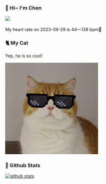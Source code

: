 ### 👋 Hi~ I'm Chen 

![](https://komarev.com/ghpvc/?username=z1cheng&style=flat)

My heart rate on 2023-09-29 is 44～138 bpm💖

### 🐈 My Cat
Yep, he is so cool!

<img src="/images/mycat.jpg" width="300px" />

### 🧐 Github Stats
[![github stats](https://github-readme-stats.vercel.app/api?username=z1cheng&show_icons=true&theme=default)](https://github.com/anuraghazra/github-readme-stats)

